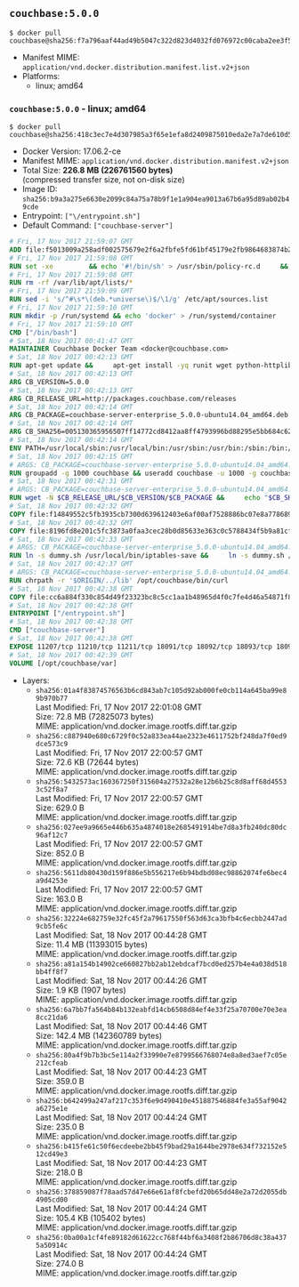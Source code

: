 ## `couchbase:5.0.0`

```console
$ docker pull couchbase@sha256:f7a796aaf44ad49b5047c322d823d4032fd076972c00caba2ee3f5c812682847
```

-	Manifest MIME: `application/vnd.docker.distribution.manifest.list.v2+json`
-	Platforms:
	-	linux; amd64

### `couchbase:5.0.0` - linux; amd64

```console
$ docker pull couchbase@sha256:418c3ec7e4d307985a3f65e1efa8d2409875010eda2e7a7de610d5b283ceca35
```

-	Docker Version: 17.06.2-ce
-	Manifest MIME: `application/vnd.docker.distribution.manifest.v2+json`
-	Total Size: **226.8 MB (226761560 bytes)**  
	(compressed transfer size, not on-disk size)
-	Image ID: `sha256:b9a3a275e6630e2099c84a75a78b9f1e1a904ea9013a67b6a95d89ab02b49cde`
-	Entrypoint: `["\/entrypoint.sh"]`
-	Default Command: `["couchbase-server"]`

```dockerfile
# Fri, 17 Nov 2017 21:59:07 GMT
ADD file:f5013009a258adf002575679e2f6a2fbfe5fd61bf45179e2fb9864683874b2b2 in / 
# Fri, 17 Nov 2017 21:59:08 GMT
RUN set -xe 		&& echo '#!/bin/sh' > /usr/sbin/policy-rc.d 	&& echo 'exit 101' >> /usr/sbin/policy-rc.d 	&& chmod +x /usr/sbin/policy-rc.d 		&& dpkg-divert --local --rename --add /sbin/initctl 	&& cp -a /usr/sbin/policy-rc.d /sbin/initctl 	&& sed -i 's/^exit.*/exit 0/' /sbin/initctl 		&& echo 'force-unsafe-io' > /etc/dpkg/dpkg.cfg.d/docker-apt-speedup 		&& echo 'DPkg::Post-Invoke { "rm -f /var/cache/apt/archives/*.deb /var/cache/apt/archives/partial/*.deb /var/cache/apt/*.bin || true"; };' > /etc/apt/apt.conf.d/docker-clean 	&& echo 'APT::Update::Post-Invoke { "rm -f /var/cache/apt/archives/*.deb /var/cache/apt/archives/partial/*.deb /var/cache/apt/*.bin || true"; };' >> /etc/apt/apt.conf.d/docker-clean 	&& echo 'Dir::Cache::pkgcache ""; Dir::Cache::srcpkgcache "";' >> /etc/apt/apt.conf.d/docker-clean 		&& echo 'Acquire::Languages "none";' > /etc/apt/apt.conf.d/docker-no-languages 		&& echo 'Acquire::GzipIndexes "true"; Acquire::CompressionTypes::Order:: "gz";' > /etc/apt/apt.conf.d/docker-gzip-indexes 		&& echo 'Apt::AutoRemove::SuggestsImportant "false";' > /etc/apt/apt.conf.d/docker-autoremove-suggests
# Fri, 17 Nov 2017 21:59:08 GMT
RUN rm -rf /var/lib/apt/lists/*
# Fri, 17 Nov 2017 21:59:09 GMT
RUN sed -i 's/^#\s*\(deb.*universe\)$/\1/g' /etc/apt/sources.list
# Fri, 17 Nov 2017 21:59:10 GMT
RUN mkdir -p /run/systemd && echo 'docker' > /run/systemd/container
# Fri, 17 Nov 2017 21:59:10 GMT
CMD ["/bin/bash"]
# Sat, 18 Nov 2017 00:41:47 GMT
MAINTAINER Couchbase Docker Team <docker@couchbase.com>
# Sat, 18 Nov 2017 00:42:13 GMT
RUN apt-get update &&     apt-get install -yq runit wget python-httplib2 chrpath     lsof lshw sysstat net-tools numactl  &&     apt-get autoremove && apt-get clean &&     rm -rf /var/lib/apt/lists/* /tmp/* /var/tmp/*
# Sat, 18 Nov 2017 00:42:13 GMT
ARG CB_VERSION=5.0.0
# Sat, 18 Nov 2017 00:42:13 GMT
ARG CB_RELEASE_URL=http://packages.couchbase.com/releases
# Sat, 18 Nov 2017 00:42:14 GMT
ARG CB_PACKAGE=couchbase-server-enterprise_5.0.0-ubuntu14.04_amd64.deb
# Sat, 18 Nov 2017 00:42:14 GMT
ARG CB_SHA256=005130365956507ff14772cd8412aa8ff4793996bd88295e5bb684c625865c4e
# Sat, 18 Nov 2017 00:42:14 GMT
ENV PATH=/usr/local/sbin:/usr/local/bin:/usr/sbin:/usr/bin:/sbin:/bin:/opt/couchbase/bin:/opt/couchbase/bin/tools:/opt/couchbase/bin/install
# Sat, 18 Nov 2017 00:42:15 GMT
# ARGS: CB_PACKAGE=couchbase-server-enterprise_5.0.0-ubuntu14.04_amd64.deb CB_RELEASE_URL=http://packages.couchbase.com/releases CB_SHA256=005130365956507ff14772cd8412aa8ff4793996bd88295e5bb684c625865c4e CB_VERSION=5.0.0
RUN groupadd -g 1000 couchbase && useradd couchbase -u 1000 -g couchbase -M
# Sat, 18 Nov 2017 00:42:31 GMT
# ARGS: CB_PACKAGE=couchbase-server-enterprise_5.0.0-ubuntu14.04_amd64.deb CB_RELEASE_URL=http://packages.couchbase.com/releases CB_SHA256=005130365956507ff14772cd8412aa8ff4793996bd88295e5bb684c625865c4e CB_VERSION=5.0.0
RUN wget -N $CB_RELEASE_URL/$CB_VERSION/$CB_PACKAGE &&     echo "$CB_SHA256  $CB_PACKAGE" | sha256sum -c - &&     dpkg -i ./$CB_PACKAGE && rm -f ./$CB_PACKAGE
# Sat, 18 Nov 2017 00:42:32 GMT
COPY file:f14849552c5fb3935cb7300d639612403e6af00af7528886bc07e8a778689a7e in /etc/service/couchbase-server/run 
# Sat, 18 Nov 2017 00:42:32 GMT
COPY file:8196fd8e201c5fc3873a0faa3cec28b0d85633e363c0c5788434f5b9a81cfa5b in /usr/local/bin/ 
# Sat, 18 Nov 2017 00:42:33 GMT
# ARGS: CB_PACKAGE=couchbase-server-enterprise_5.0.0-ubuntu14.04_amd64.deb CB_RELEASE_URL=http://packages.couchbase.com/releases CB_SHA256=005130365956507ff14772cd8412aa8ff4793996bd88295e5bb684c625865c4e CB_VERSION=5.0.0
RUN ln -s dummy.sh /usr/local/bin/iptables-save &&     ln -s dummy.sh /usr/local/bin/lvdisplay &&     ln -s dummy.sh /usr/local/bin/vgdisplay &&     ln -s dummy.sh /usr/local/bin/pvdisplay
# Sat, 18 Nov 2017 00:42:37 GMT
# ARGS: CB_PACKAGE=couchbase-server-enterprise_5.0.0-ubuntu14.04_amd64.deb CB_RELEASE_URL=http://packages.couchbase.com/releases CB_SHA256=005130365956507ff14772cd8412aa8ff4793996bd88295e5bb684c625865c4e CB_VERSION=5.0.0
RUN chrpath -r '$ORIGIN/../lib' /opt/couchbase/bin/curl
# Sat, 18 Nov 2017 00:42:38 GMT
COPY file:cc6a884f330c854d49f23323bc8c5cc1aa1b48965d4f0c7fe4d46a54871f866f in / 
# Sat, 18 Nov 2017 00:42:38 GMT
ENTRYPOINT ["/entrypoint.sh"]
# Sat, 18 Nov 2017 00:42:38 GMT
CMD ["couchbase-server"]
# Sat, 18 Nov 2017 00:42:38 GMT
EXPOSE 11207/tcp 11210/tcp 11211/tcp 18091/tcp 18092/tcp 18093/tcp 18094/tcp 8091/tcp 8092/tcp 8093/tcp 8094/tcp
# Sat, 18 Nov 2017 00:42:39 GMT
VOLUME [/opt/couchbase/var]
```

-	Layers:
	-	`sha256:01a4f83874576563b6cd843ab7c105d92ab000fe0cb114a645ba99e89b970b77`  
		Last Modified: Fri, 17 Nov 2017 22:01:08 GMT  
		Size: 72.8 MB (72825073 bytes)  
		MIME: application/vnd.docker.image.rootfs.diff.tar.gzip
	-	`sha256:c887940e680c6729f0c52a833ea44ae2323e4611752bf248da7f0ed9dce573c9`  
		Last Modified: Fri, 17 Nov 2017 22:00:57 GMT  
		Size: 72.6 KB (72644 bytes)  
		MIME: application/vnd.docker.image.rootfs.diff.tar.gzip
	-	`sha256:5432573ac160367250f315604a27532a28e12b6b25c8d8aff68d45533c52f8a7`  
		Last Modified: Fri, 17 Nov 2017 22:00:57 GMT  
		Size: 629.0 B  
		MIME: application/vnd.docker.image.rootfs.diff.tar.gzip
	-	`sha256:027ee9a9665e446b635a4874018e2685491914be7d8a3fb240dc80dc96af12c7`  
		Last Modified: Fri, 17 Nov 2017 22:00:57 GMT  
		Size: 852.0 B  
		MIME: application/vnd.docker.image.rootfs.diff.tar.gzip
	-	`sha256:5611db80430d159f886e5b556217e6b94bdbd08ec98862074fe6bec4a9d4253e`  
		Last Modified: Fri, 17 Nov 2017 22:00:57 GMT  
		Size: 163.0 B  
		MIME: application/vnd.docker.image.rootfs.diff.tar.gzip
	-	`sha256:32224e682759e32fc45f2a79617550f563d63ca3bfb4c6ecbb2447ad9cb5fe6c`  
		Last Modified: Sat, 18 Nov 2017 00:44:28 GMT  
		Size: 11.4 MB (11393015 bytes)  
		MIME: application/vnd.docker.image.rootfs.diff.tar.gzip
	-	`sha256:a81a154b14902ce660827bb2ab12ebdcaf7bcd0ed257b4e4a038d518bb4ff8f7`  
		Last Modified: Sat, 18 Nov 2017 00:44:26 GMT  
		Size: 1.9 KB (1907 bytes)  
		MIME: application/vnd.docker.image.rootfs.diff.tar.gzip
	-	`sha256:6a7bb7fa564b84b132eabfd14cb6508d84ef4e33f25a70700e70e3ea8cc21da6`  
		Last Modified: Sat, 18 Nov 2017 00:44:46 GMT  
		Size: 142.4 MB (142360789 bytes)  
		MIME: application/vnd.docker.image.rootfs.diff.tar.gzip
	-	`sha256:80a4f9b7b3bc5e114a2f33990e7e8799566768074e8a8ed3aef7c05e212cfeab`  
		Last Modified: Sat, 18 Nov 2017 00:44:23 GMT  
		Size: 359.0 B  
		MIME: application/vnd.docker.image.rootfs.diff.tar.gzip
	-	`sha256:b642499a247af217c353f6e9d490410e451887546884fe3a55af9042a6275e1e`  
		Last Modified: Sat, 18 Nov 2017 00:44:24 GMT  
		Size: 235.0 B  
		MIME: application/vnd.docker.image.rootfs.diff.tar.gzip
	-	`sha256:b415fe61c50f6ecdeebe2bb45f9bad29a1644be2978e634f732152e512cd49e3`  
		Last Modified: Sat, 18 Nov 2017 00:44:23 GMT  
		Size: 218.0 B  
		MIME: application/vnd.docker.image.rootfs.diff.tar.gzip
	-	`sha256:378859087f78aad57d47e66e61af8fcbefd20b65dd48e2a72d2055db4905cd00`  
		Last Modified: Sat, 18 Nov 2017 00:44:24 GMT  
		Size: 105.4 KB (105402 bytes)  
		MIME: application/vnd.docker.image.rootfs.diff.tar.gzip
	-	`sha256:0ba00a1cf4fe89182d61622cc768f44bf6a3408f2b86706d8c38a4375a50914c`  
		Last Modified: Sat, 18 Nov 2017 00:44:24 GMT  
		Size: 274.0 B  
		MIME: application/vnd.docker.image.rootfs.diff.tar.gzip
